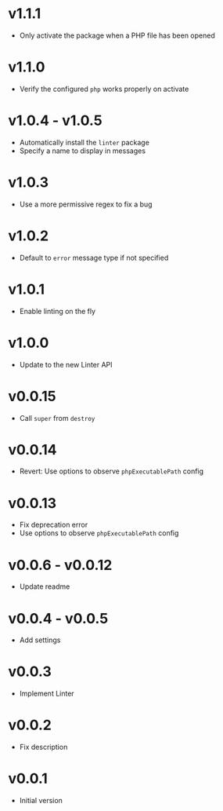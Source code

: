 # v1.1.1
* Only activate the package when a PHP file has been opened

# v1.1.0
* Verify the configured `php` works properly on activate

# v1.0.4 - v1.0.5
* Automatically install the `linter` package
* Specify a name to display in messages

# v1.0.3
* Use a more permissive regex to fix a bug

# v1.0.2
* Default to `error` message type if not specified

# v1.0.1
* Enable linting on the fly

# v1.0.0
* Update to the new Linter API

# v0.0.15
* Call `super` from `destroy`

# v0.0.14
* Revert: Use options to observe `phpExecutablePath` config

# v0.0.13
* Fix deprecation error
* Use options to observe `phpExecutablePath` config

# v0.0.6 - v0.0.12
* Update readme

# v0.0.4 - v0.0.5
* Add settings

# v0.0.3
* Implement Linter

# v0.0.2
* Fix description

# v0.0.1
* Initial version

